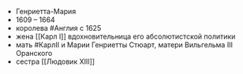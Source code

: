 * Генриетта-Мария
* 1609 – 1664
* королева #Англия с 1625
* жена [[Карл I]] вдохновительница его абсолютистской политики
* мать #КарлII и Марии Генриетты Стюарт, матери Вильгельма III Оранского
* сестра [[Людовик XIII]]